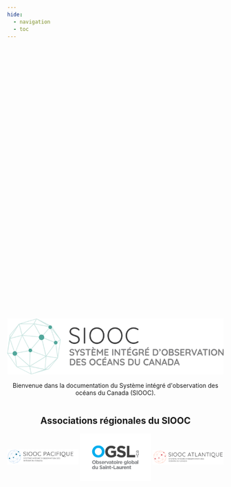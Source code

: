 ```yaml
---
hide:
  - navigation
  - toc
---
```


#

<div style="display: flex; flex-direction: column; align-items: center; justify-content: center; text-align: center; min-height: 40vh;">
  <a href="https://cioos.ca/fr/accueil/">
    <img src="./assets/logos/cioos-national-color_fr.svg" alt="Logo du SIOOC" style="height:130px;">
  </a>

  <p>Bienvenue dans la documentation du Système intégré d'observation des océans du Canada (SIOOC).</p>

  <h2>Associations régionales du SIOOC</h2>

  <div style="display: flex; flex-direction: row; align-items: center; justify-content: center; gap: 3px;">
    <a href="https://cioospacific.ca/fr/accueil/">
      <img src="./assets/logos/CioosPac_FR.PNG" alt="CIOOS Pacific" style="width: 33vw;">
    </a>
    <a href="https://ogsl.ca/fr/accueil/">
      <img src="./assets/logos/OGSL_Logo_test.png" alt="Logo SLGO" style="width: 33vw;">
    </a>
    <a href="https://cioosatlantic.ca/fr/">
      <img src="./assets/logos/CioosAtl_FR.PNG" alt="CIOOS Atlantique" style="width: 33vw;">
    </a>
  </div>
</div>
